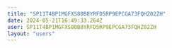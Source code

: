 ```yaml
---
title: "SP11T4BP1MGFXS80B8YRFD5RP9EPCGA73FQHZ02ZH"
date: 2024-05-21T16:49:33.264Z
user: SP11T4BP1MGFXS80B8YRFD5RP9EPCGA73FQHZ02ZH
layout: "users"
---
```

    